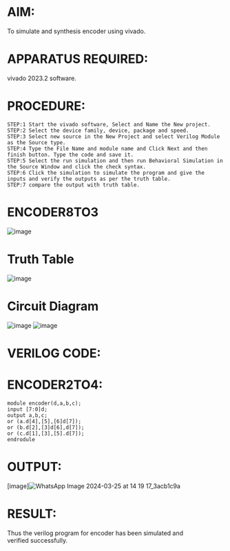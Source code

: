 # AIM:
To simulate and synthesis encoder using vivado.
# APPARATUS REQUIRED:
vivado 2023.2 software.
# PROCEDURE:
```
STEP:1 Start the vivado software, Select and Name the New project.
STEP:2 Select the device family, device, package and speed.
STEP:3 Select new source in the New Project and select Verilog Module as the Source type.
STEP:4 Type the File Name and module name and Click Next and then finish button. Type the code and save it.
STEP:5 Select the run simulation and then run Behavioral Simulation in the Source Window and click the check syntax.
STEP:6 Click the simulation to simulate the program and give the inputs and verify the outputs as per the truth table.
STEP:7 compare the output with truth table.
```
# ENCODER8TO3
![image](https://github.com/RESMIRNAIR/ENCODER3TO8/assets/154305926/824226c8-c767-44b5-ab35-26fed65b195e)
# Truth Table
![image](https://github.com/RESMIRNAIR/ENCODER3TO8/assets/154305926/e228c14b-b814-40c8-92eb-748d48570c04)
# Circuit Diagram
![image](https://github.com/RESMIRNAIR/ENCODER3TO8/assets/154305926/6fa5fe84-fe6f-472d-b9c0-e6dfa17413d3)
![image](https://github.com/RESMIRNAIR/ENCODER3TO8/assets/154305926/7d147e2a-ba03-4714-baee-17615c9c50c1)
# VERILOG CODE:
# ENCODER2TO4:
```
module encoder(d,a,b,c);
input [7:0]d;
output a,b,c;
or (a.d[4],[5],[6]d[7]);
or (b.d[2],[3]d[6],d[7]);
or (c.d[1],[3],[5].d[7]);
endrodule
````
# OUTPUT:
[image]![WhatsApp Image 2024-03-25 at 14 19 17_3acb1c9a](https://github.com/Afsar1276/ENCODER8TO3/assets/161407741/5e13a1c5-db74-4edf-ae77-47e2f34ee767)

# RESULT:
Thus the verilog program for encoder has been simulated and verified successfully.

